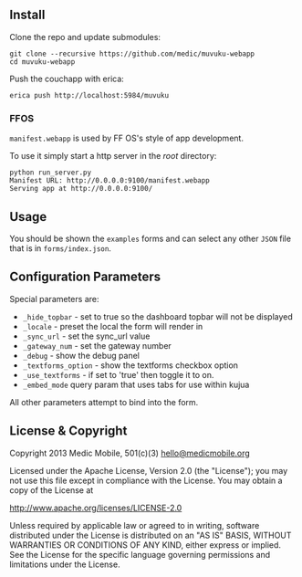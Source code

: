 ## Install

Clone the repo and update submodules:

    git clone --recursive https://github.com/medic/muvuku-webapp
    cd muvuku-webapp

Push the couchapp with erica:

    erica push http://localhost:5984/muvuku

### FFOS

`manifest.webapp` is used by FF OS's style of app development.

To use it simply start a http server in the _root_ directory:

    python run_server.py 
    Manifest URL: http://0.0.0.0:9100/manifest.webapp
    Serving app at http://0.0.0.0:9100/

## Usage

You should be shown the `examples` forms and can select any other `JSON` file
that is in `forms/index.json`.

## Configuration Parameters

Special parameters are:

* `_hide_topbar` - set to true so the dashboard topbar will not be displayed
* `_locale` - preset the local the form will render in
* `_sync_url` - set the sync_url value
* `_gateway_num` - set the gateway number
* `_debug` - show the debug panel
* `_textforms_option` - show the textforms checkbox option
* `_use_textforms` - if set to 'true' then toggle it to on.
* `_embed_mode` query param that uses tabs for use within kujua 

All other parameters attempt to bind into the form.

## License & Copyright

Copyright 2013 Medic Mobile, 501(c)(3)  <hello@medicmobile.org>

Licensed under the Apache License, Version 2.0 (the "License");
you may not use this file except in compliance with the License.
You may obtain a copy of the License at

   http://www.apache.org/licenses/LICENSE-2.0

Unless required by applicable law or agreed to in writing, software
distributed under the License is distributed on an "AS IS" BASIS,
WITHOUT WARRANTIES OR CONDITIONS OF ANY KIND, either express or implied.
See the License for the specific language governing permissions and
limitations under the License.
